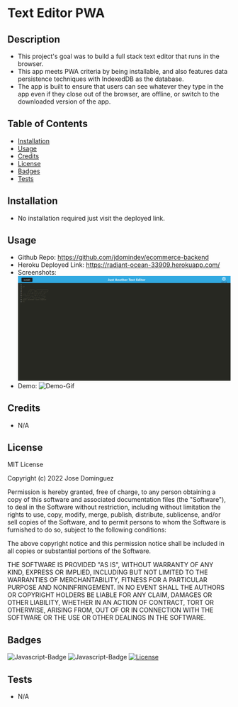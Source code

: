 # Text Editor PWA
## Description
- This project's goal was to build a full stack text editor that runs in the browser.
- This app meets PWA criteria by being installable, and also features data persistence techniques with IndexedDB as the database. 
- The app is built to ensure that users can see whatever they type in the app even if they close out of the browser, are offline, or switch to the downloaded version of the app.
## Table of Contents
- [Installation](#installation)
- [Usage](#usage)
- [Credits](#credits)
- [License](#license)
- [Badges](#badges)
- [Tests](#tests)
## Installation
- No installation required just visit the deployed link.
## Usage
- Github Repo: https://github.com/jdomindev/ecommerce-backend
- Heroku Deployed Link: https://radiant-ocean-33909.herokuapp.com/
- Screenshots:
    ![Demo](./assets/screenshot-demo.png)
- Demo:
    ![Demo-Gif](./assets/JATE-demo.gif)
## Credits
- N/A
## License
MIT License

Copyright (c) 2022 Jose Dominguez

Permission is hereby granted, free of charge, to any person obtaining a copy of this software and associated documentation files (the "Software"), to deal in the Software without restriction, including without limitation the rights to use, copy, modify, merge, publish, distribute, sublicense, and/or sell copies of the Software, and to permit persons to whom the Software is furnished to do so, subject to the following conditions:

The above copyright notice and this permission notice shall be included in all copies or substantial portions of the Software.

THE SOFTWARE IS PROVIDED "AS IS", WITHOUT WARRANTY OF ANY KIND, EXPRESS OR IMPLIED, INCLUDING BUT NOT LIMITED TO THE WARRANTIES OF MERCHANTABILITY, FITNESS FOR A PARTICULAR PURPOSE AND NONINFRINGEMENT. IN NO EVENT SHALL THE AUTHORS OR COPYRIGHT HOLDERS BE LIABLE FOR ANY CLAIM, DAMAGES OR OTHER LIABILITY, WHETHER IN AN ACTION OF CONTRACT, TORT OR OTHERWISE, ARISING FROM, OUT OF OR IN CONNECTION WITH THE SOFTWARE OR THE USE OR OTHER DEALINGS IN THE SOFTWARE.
## Badges
![Javascript-Badge](https://img.shields.io/badge/Code-Javascript-yellow)
![Javascript-Badge](https://img.shields.io/badge/Code-Node.js-green)
[![License](https://img.shields.io/badge/License-MIT-lightgrey.svg)](https://opensource.org/licenses/MIT)
## Tests
- N/A